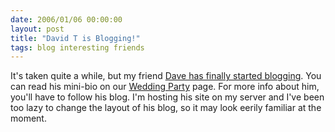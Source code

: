 ```yaml
---
date: 2006/01/06 00:00:00
layout: post
title: "David T is Blogging!"
tags: blog interesting friends
---
```


It's taken quite a while, but my friend [Dave has finally started blogging](http://kurup.org/dave). You can read his mini-bio on our [Wedding Party](http://kurup.org/wedding/content/wedding-party) page. For more info about him, you'll have to follow his blog. I'm hosting his site on my server and I've been too lazy to change the layout of his blog, so it may look eerily familiar at the moment.
